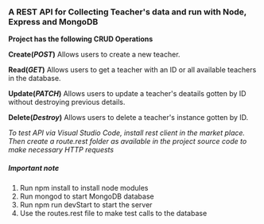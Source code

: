### **A REST API for Collecting Teacher's data and run with Node, Express and MongoDB** ###

**Project has the following CRUD Operations**
    
 **Create(_POST_)**
      Allows users to create a new teacher. 

   **Read(_GET_)**
      Allows users to get a teacher with an ID or all available teachers in the database.  

   **Update(_PATCH_)**
      Allows users to update a teacher's deatails gotten by ID without destroying previous details.

   **Delete(_Destroy_)**
      Allows users to  delete a teacher's instance gotten by ID.


_To test API via Visual Studio Code, install rest client in the market place. Then create a route.rest folder as available in the project source code to make necessary HTTP requests_


##### Important note ####
   1. Run npm install to install node modules
   2. Run mongod to start MongoDB database
   3. Run npm run devStart to start the server
   4. Use the routes.rest file to make test calls to the database